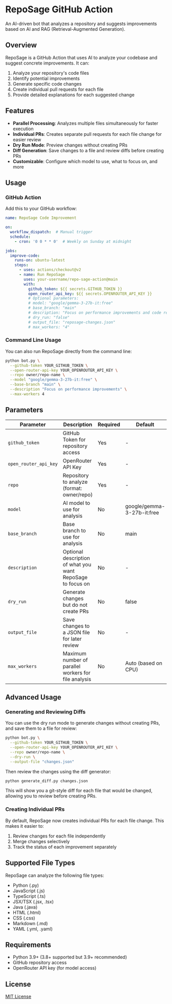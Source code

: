 # RepoSage GitHub Action

An AI-driven bot that analyzes a repository and suggests improvements based on AI and RAG (Retrieval-Augmented Generation).

## Overview

RepoSage is a GitHub Action that uses AI to analyze your codebase and suggest concrete improvements. It can:

1. Analyze your repository's code files
2. Identify potential improvements
3. Generate specific code changes
4. Create individual pull requests for each file
5. Provide detailed explanations for each suggested change

## Features

- **Parallel Processing**: Analyzes multiple files simultaneously for faster execution
- **Individual PRs**: Creates separate pull requests for each file change for easier review
- **Dry Run Mode**: Preview changes without creating PRs
- **Diff Generation**: Save changes to a file and review diffs before creating PRs
- **Customizable**: Configure which model to use, what to focus on, and more

## Usage

### GitHub Action

Add this to your GitHub workflow:

```yaml
name: RepoSage Code Improvement

on:
  workflow_dispatch:  # Manual trigger
  schedule:
    - cron: '0 0 * * 0'  # Weekly on Sunday at midnight

jobs:
  improve-code:
    runs-on: ubuntu-latest
    steps:
      - uses: actions/checkout@v2
      - name: Run RepoSage
        uses: your-username/repo-sage-action@main
        with:
          github_token: ${{ secrets.GITHUB_TOKEN }}
          open_router_api_key: ${{ secrets.OPENROUTER_API_KEY }}
          # Optional parameters:
          # model: "google/gemma-3-27b-it:free"
          # base_branch: "main"
          # description: "Focus on performance improvements and code readability"
          # dry_run: "false"
          # output_file: "reposage-changes.json"
          # max_workers: "4"
```

### Command Line Usage

You can also run RepoSage directly from the command line:

```bash
python bot.py \
  --github-token YOUR_GITHUB_TOKEN \
  --open-router-api-key YOUR_OPENROUTER_API_KEY \
  --repo owner/repo-name \
  --model "google/gemma-3-27b-it:free" \
  --base-branch "main" \
  --description "Focus on performance improvements" \
  --max-workers 4
```

## Parameters

| Parameter | Description | Required | Default |
|-----------|-------------|----------|---------|
| `github_token` | GitHub Token for repository access | Yes | - |
| `open_router_api_key` | OpenRouter API Key | Yes | - |
| `repo` | Repository to analyze (format: owner/repo) | Yes | - |
| `model` | AI model to use for analysis | No | google/gemma-3-27b-it:free |
| `base_branch` | Base branch to use for analysis | No | main |
| `description` | Optional description of what you want RepoSage to focus on | No | - |
| `dry_run` | Generate changes but do not create PRs | No | false |
| `output_file` | Save changes to a JSON file for later review | No | - |
| `max_workers` | Maximum number of parallel workers for file analysis | No | Auto (based on CPU) |

## Advanced Usage

### Generating and Reviewing Diffs

You can use the dry run mode to generate changes without creating PRs, and save them to a file for review:

```bash
python bot.py \
  --github-token YOUR_GITHUB_TOKEN \
  --open-router-api-key YOUR_OPENROUTER_API_KEY \
  --repo owner/repo-name \
  --dry-run \
  --output-file "changes.json"
```

Then review the changes using the diff generator:

```bash
python generate_diff.py changes.json
```

This will show you a git-style diff for each file that would be changed, allowing you to review before creating PRs.

### Creating Individual PRs

By default, RepoSage now creates individual PRs for each file change. This makes it easier to:

1. Review changes for each file independently
2. Merge changes selectively
3. Track the status of each improvement separately

## Supported File Types

RepoSage can analyze the following file types:
- Python (.py)
- JavaScript (.js)
- TypeScript (.ts)
- JSX/TSX (.jsx, .tsx)
- Java (.java)
- HTML (.html)
- CSS (.css)
- Markdown (.md)
- YAML (.yml, .yaml)

## Requirements

- Python 3.9+ (3.8+ supported but 3.9+ recommended)
- GitHub repository access
- OpenRouter API key (for model access)

## License

[MIT License](LICENSE)
